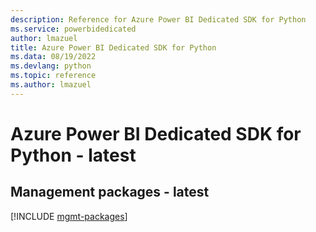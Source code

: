 ```yaml
---
description: Reference for Azure Power BI Dedicated SDK for Python
ms.service: powerbidedicated
author: lmazuel
title: Azure Power BI Dedicated SDK for Python
ms.data: 08/19/2022
ms.devlang: python
ms.topic: reference
ms.author: lmazuel
---
```

# Azure Power BI Dedicated SDK for Python - latest

## Management packages - latest
[!INCLUDE [mgmt-packages](power-bi-dedicated-mgmt-index.md)]